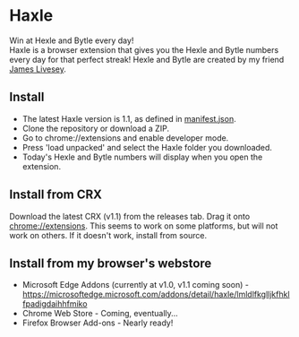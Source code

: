 # Haxle
Win at Hexle and Bytle every day!  
Haxle is a browser extension that gives you the Hexle and Bytle numbers every day for that perfect streak! Hexle and Bytle are created by my friend [James Livesey](https://github.com/James-Livesey).
## Install
- The latest Haxle version is 1.1, as defined in [manifest.json](../main/manifest.json). 
- Clone the repository or download a ZIP.
- Go to chrome://extensions and enable developer mode.
- Press 'load unpacked' and select the Haxle folder you downloaded.
- Today's Hexle and Bytle numbers will display when you open the extension.
## Install from CRX
Download the latest CRX (v1.1) from the releases tab. Drag it onto <chrome://extensions>. This seems to work on some platforms, but will not work on others. If it doesn't work, install from source.
## Install from my browser's webstore
- Microsoft Edge Addons (currently at v1.0, v1.1 coming soon) - <https://microsoftedge.microsoft.com/addons/detail/haxle/lmldlfkglljkfhklfpadigdaihhfmiko>
- Chrome Web Store - Coming, eventually...
- Firefox Browser Add-ons - Nearly ready!
